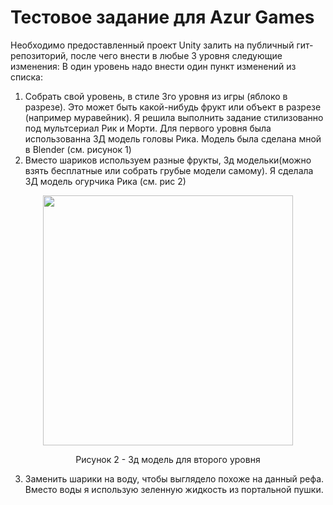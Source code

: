 # Тестовое задание для Azur Games
Необходимо предоставленный проект Unity залить на публичный гит-репозиторий, после чего внести в любые 3 уровня следующие изменения:
В один уровень надо внести один пункт изменений из списка:
1. Собрать свой уровень, в стиле 3го уровня из игры (яблоко в разрезе). Это может быть какой-нибудь фрукт или объект в разрезе (например муравейник). 
Я решила выполнить задание стилизованно под мультсериал Рик и Морти. Для первого уровня была использованна 3Д модель головы Рика. Модель была сделана мной в Blender (см. рисунок 1)
2. Вместо шариков используем разные фрукты, 3д модельки(можно взять бесплатные или собрать грубые модели самому). Я сделала 3Д модель огурчика Рика (см. рис 2)
<p align="center">
  <img width="400" height="400" src="https://github.com/AnnaKliokovka/PicsForReadMe/raw/main//PicklesRick.JPG">  
</p>
<p align="center"> 
  Рисунок 2 - 3д модель для второго уровня
</p>

3. Заменить шарики на воду, чтобы выглядело похоже на данный рефа. Вместо воды я использую зеленную жидкость из портальной пушки.


